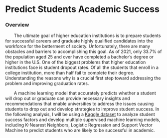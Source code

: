 # Predict Students Academic Success

### Overview
&emsp;&emsp;The ultimate goal of higher education institutions is to prepare students for successful careers and graduate highly qualified candidates into the workforce for the betterment of society. Unfortunately, there are many obstacles and barriers to accomplishing this goal. As of 2021, only 33.7% of the population aged 25 and over have completed a bachelor’s degree or higher in the U.S. One of the biggest problems that higher education institutions face is student dropout rates. Of all the students that enroll in a college institution, more than half fail to complete their degree. Understanding the reasons why is a crucial first step toward addressing the problem and improving graduation rates.

&emsp;&emsp;A machine learning model that accurately predicts whether a student will drop out or graduate can provide necessary insights and recommendations that enable universities to address the issues causing students to drop out and develop strategies to improve student success. In the following analysis, I will be using a [Kaggle dataset](https://www.kaggle.com/datasets/naveenkumar20bps1137/predict-students-dropout-and-academic-success) to analyze student success factors and develop multiple supervised machine learning models, including K-Nearest Neighbors, Logistic Regression and Support Vector Machine to predict students who are likely to be successful in academic.
